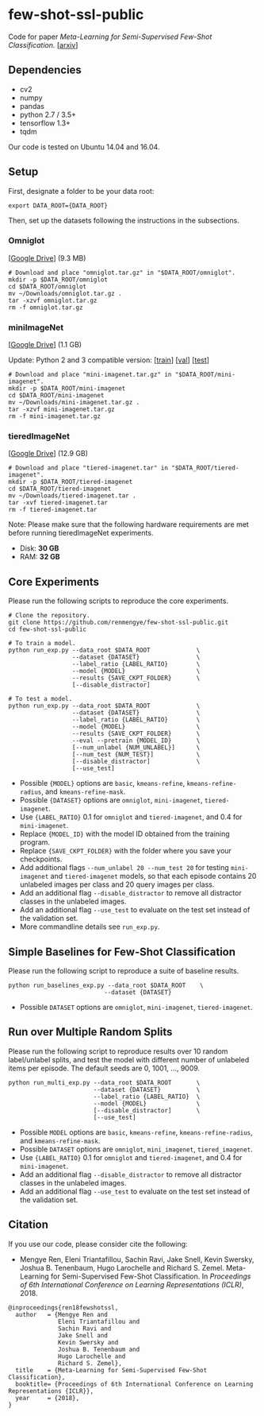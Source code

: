 # few-shot-ssl-public
Code for paper
*Meta-Learning for Semi-Supervised Few-Shot Classification.* [[arxiv](https://arxiv.org/abs/1803.00676)]

## Dependencies
* cv2
* numpy
* pandas
* python 2.7 / 3.5+
* tensorflow 1.3+
* tqdm

Our code is tested on Ubuntu 14.04 and 16.04.

## Setup
First, designate a folder to be your data root:
```
export DATA_ROOT={DATA_ROOT}
```

Then, set up the datasets following the instructions in the subsections.

### Omniglot
[[Google Drive](https://drive.google.com/open?id=1INlOTyPtnCJgm0hBVvtRLu5a0itk8bjs)]  (9.3 MB)
```
# Download and place "omniglot.tar.gz" in "$DATA_ROOT/omniglot".
mkdir -p $DATA_ROOT/omniglot
cd $DATA_ROOT/omniglot
mv ~/Downloads/omniglot.tar.gz .
tar -xzvf omniglot.tar.gz
rm -f omniglot.tar.gz
```

### miniImageNet
[[Google Drive](https://drive.google.com/open?id=16V_ZlkW4SsnNDtnGmaBRq2OoPmUOc5mY)]  (1.1 GB)

Update: Python 2 and 3 compatible version:
[[train](https://drive.google.com/file/d/1I3itTXpXxGV68olxM5roceUMG8itH9Xj)]
[[val](https://drive.google.com/file/d/1KY5e491bkLFqJDp0-UWou3463Mo8AOco)]
[[test](https://drive.google.com/file/d/1wpmY-hmiJUUlRBkO9ZDCXAcIpHEFdOhD)]
```
# Download and place "mini-imagenet.tar.gz" in "$DATA_ROOT/mini-imagenet".
mkdir -p $DATA_ROOT/mini-imagenet
cd $DATA_ROOT/mini-imagenet
mv ~/Downloads/mini-imagenet.tar.gz .
tar -xzvf mini-imagenet.tar.gz
rm -f mini-imagenet.tar.gz
```

### tieredImageNet
[[Google Drive](https://drive.google.com/open?id=1g1aIDy2Ar_MViF2gDXFYDBTR-HYecV07)]  (12.9 GB)
```
# Download and place "tiered-imagenet.tar" in "$DATA_ROOT/tiered-imagenet".
mkdir -p $DATA_ROOT/tiered-imagenet
cd $DATA_ROOT/tiered-imagenet
mv ~/Downloads/tiered-imagenet.tar .
tar -xvf tiered-imagenet.tar
rm -f tiered-imagenet.tar
```
Note: Please make sure that the following hardware requirements are met before running
tieredImageNet experiments.
* Disk: **30 GB**
* RAM: **32 GB**


## Core Experiments
Please run the following scripts to reproduce the core experiments.
```
# Clone the repository.
git clone https://github.com/renmengye/few-shot-ssl-public.git
cd few-shot-ssl-public

# To train a model.
python run_exp.py --data_root $DATA_ROOT             \
                  --dataset {DATASET}                \
                  --label_ratio {LABEL_RATIO}        \
                  --model {MODEL}                    \
                  --results {SAVE_CKPT_FOLDER}       \
                  [--disable_distractor]

# To test a model.
python run_exp.py --data_root $DATA_ROOT             \
                  --dataset {DATASET}                \
                  --label_ratio {LABEL_RATIO}        \
                  --model {MODEL}                    \
                  --results {SAVE_CKPT_FOLDER}       \
                  --eval --pretrain {MODEL_ID}       \
                  [--num_unlabel {NUM_UNLABEL}]      \
                  [--num_test {NUM_TEST}]            \
                  [--disable_distractor]             \
                  [--use_test]
```
* Possible `{MODEL}` options are `basic`, `kmeans-refine`, `kmeans-refine-radius`, and `kmeans-refine-mask`.
* Possible `{DATASET}` options are `omniglot`, `mini-imagenet`, `tiered-imagenet`.
* Use `{LABEL_RATIO}` 0.1 for `omniglot` and `tiered-imagenet`, and 0.4 for `mini-imagenet`. 
* Replace `{MODEL_ID}` with the model ID obtained from the training program.
* Replace `{SAVE_CKPT_FOLDER}` with the folder where you save your checkpoints.
* Add additional flags `--num_unlabel 20 --num_test 20` for testing `mini-imagenet` and `tiered-imagenet` models, so that each episode contains 20 unlabeled images per class and 20 query images per class.
* Add an additional flag `--disable_distractor` to remove all distractor classes in the unlabeled images.
* Add an additional flag `--use_test` to evaluate on the test set instead of the validation set.
* More commandline details see `run_exp.py`.

## Simple Baselines for Few-Shot Classification
Please run the following script to reproduce a suite of baseline results.
```
python run_baselines_exp.py --data_root $DATA_ROOT    \
                           --dataset {DATASET}
```
* Possible `DATASET` options are `omniglot`, `mini-imagenet`, `tiered-imagenet`.

## Run over Multiple Random Splits
Please run the following script to reproduce results over 10 random label/unlabel splits, and test 
the model with different number of unlabeled items per episode. The default seeds are 0, 1001, ..., 
9009.
```
python run_multi_exp.py --data_root $DATA_ROOT       \
                        --dataset {DATASET}          \
                        --label_ratio {LABEL_RATIO}  \
                        --model {MODEL}              \
                        [--disable_distractor]       \
                        [--use_test]
```
* Possible `MODEL` options are `basic`, `kmeans-refine`, `kmeans-refine-radius`, and `kmeans-refine-mask`.
* Possible `DATASET` options are `omniglot`, `mini_imagenet`, `tiered_imagenet`.
* Use `{LABEL_RATIO}` 0.1 for `omniglot` and `tiered-imagenet`, and 0.4 for `mini-imagenet`. 
* Add an additional flag `--disable_distractor` to remove all distractor classes in the unlabeled images.
* Add an additional flag `--use_test` to evaluate on the test set instead of the validation set.

## Citation
If you use our code, please consider cite the following:
* Mengye Ren, Eleni Triantafillou, Sachin Ravi, Jake Snell, Kevin Swersky, Joshua B. Tenenbaum, Hugo Larochelle and Richard S. Zemel.
Meta-Learning for Semi-Supervised Few-Shot Classification. 
In *Proceedings of 6th International Conference on Learning Representations (ICLR)*, 2018.

```
@inproceedings{ren18fewshotssl,
  author   = {Mengye Ren and 
              Eleni Triantafillou and 
              Sachin Ravi and 
              Jake Snell and 
              Kevin Swersky and 
              Joshua B. Tenenbaum and 
              Hugo Larochelle and 
              Richard S. Zemel},
  title    = {Meta-Learning for Semi-Supervised Few-Shot Classification},
  booktitle= {Proceedings of 6th International Conference on Learning Representations {ICLR}},
  year     = {2018},
}
```
